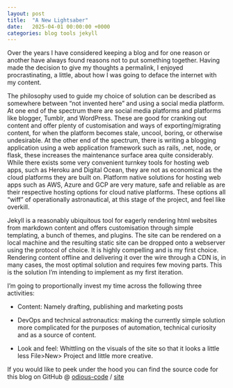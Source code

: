 ```yaml
---
layout: post
title:  "A New Lightsaber"
date:   2025-04-01 00:00:00 +0000
categories: blog tools jekyll
---
```


Over the years I have considered keeping a blog and for one reason or another have always found reasons not to put something together. Having made the decision to give my thoughts a permalink, I enjoyed procrastinating, a little, about how I was going to deface the internet with my content. 

The philosophy used to guide my choice of solution can be described as somewhere between “not invented here” and using a social media platform. At one end of the spectrum there are social media platforms and platforms like blogger, Tumblr, and WordPress. These are good for cranking out content and offer plenty of customisation and ways of exporting/migrating content, for when the platform becomes stale, uncool, boring, or otherwise undesirable. At the other end of the spectrum, there is writing a blogging application using a web application framework such as rails, .net, node, or flask, these increases the maintenance surface area quite considerably. While there exists some very convenient turnkey tools for hosting web apps, such as Heroku and Digital Ocean, they are not as economical as the cloud platforms they are built on. Platform native solutions for hosting web apps such as AWS, Azure and GCP are very mature, safe and reliable as are their respective hosting options for cloud native platforms. These options all “wiff” of operationally astronautical, at this stage of the project, and feel like overkill.  

Jekyll is a reasonably ubiquitous tool for eagerly rendering html websites from markdown content and offers customisation through simple templating, a bunch of themes, and plugins. The site can be rendered on a local machine and the resulting static site can be dropped onto a webserver using the protocol of choice. It is highly compelling and is my first choice. Rendering content offline and delivering it over the wire through a CDN is, in many cases, the most optimal solution and requires few moving parts. This is the solution I’m intending to implement as my first iteration.  

I’m going to proportionally invest my time across the following three activities:  

- Content: Namely drafting, publishing and marketing posts 

- DevOps and technical astronautics:  making the currently simple solution more complicated for the purposes of automation, technical curiosity and as a source of content. 

- Look and feel: Whittling on the visuals of the site so that it looks a little less File>New> Project and little more creative. 


If you would like to peek under the hood you can find the source code for this blog on GitHub @
[odious-code][this-org] /
[site](https://github.com/odious-code/site)


[this-org]: https://github.com/odious-code